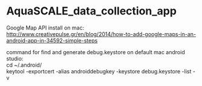 # AquaSCALE_data_collection_app

Google Map API install on mac: http://www.creativepulse.gr/en/blog/2014/how-to-add-google-maps-in-an-android-app-in-34592-simple-steps

command for find and generate debug.keystore on default mac android studio:  
cd ~/.android/   
keytool -exportcert -alias androiddebugkey -keystore debug.keystore -list -v  
